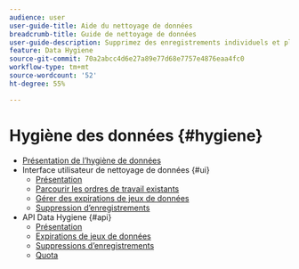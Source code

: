```yaml
---
audience: user
user-guide-title: Aide du nettoyage de données
breadcrumb-title: Guide de nettoyage de données
user-guide-description: Supprimez des enregistrements individuels et planifiez les expirations de jeux de données dans Experience Platform pour la normalisation des données, la suppression des données anonymes et la minimisation des données.
feature: Data Hygiene
source-git-commit: 70a2abcc4d6e27a89e77d68e7757e4876eaa4fc0
workflow-type: tm+mt
source-wordcount: '52'
ht-degree: 55%

---
```



# Hygiène des données {#hygiene}

* [Présentation de l’hygiène de données](./home.md)
* Interface utilisateur de nettoyage de données {#ui}
   * [Présentation](./ui/overview.md)
   * [Parcourir les ordres de travail existants](./ui/browse.md)
   * [Gérer des expirations de jeux de données](./ui/dataset-expiration.md)
   * [Suppression d’enregistrements](./ui/record-delete.md)
* API Data Hygiene {#api}
   * [Présentation](./api/overview.md)
   * [Expirations de jeux de données](./api/dataset-expiration.md)
   * [Suppressions d’enregistrements](./api/workorder.md)
   * [Quota](./api/quota.md)
